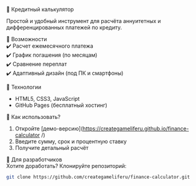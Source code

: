 🏦 Кредитный калькулятор  

Простой и удобный инструмент для расчёта аннуитетных и дифференцированных платежей по кредиту.  

🔹 Возможности  
✔️ Расчет ежемесячного платежа  
✔️ График погашения (по месяцам)  
✔️ Сравнение переплат  
✔️ Адаптивный дизайн (под ПК и смартфоны)  

🔹 Технологии  
- HTML5, CSS3, JavaScript  
- GitHub Pages (бесплатный хостинг)  

🔹 Как использовать?  
1. Откройте [демо-версию](https://creategameliferu.github.io/finance-calculator
/)  
2. Введите сумму, срок и процентную ставку  
3. Получите детальный расчёт  

🔹 Для разработчиков  
Хотите доработать? Клонируйте репозиторий:  
```bash
git clone https://github.com/creategameliferu/finance-calculator.git
